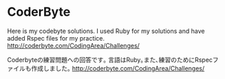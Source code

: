CoderByte
========
Here is my codebyte solutions.
I used Ruby for my solutions and have added Rspec files for my practice.
http://coderbyte.com/CodingArea/Challenges/

Coderbyteの練習問題への回答です｡
言語はRuby｡また､練習のためにRspecファイルも作成しました｡
http://coderbyte.com/CodingArea/Challenges/
